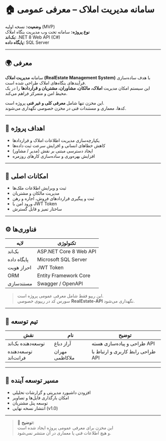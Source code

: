 ﻿# 🏠 سامانه مدیریت املاک – معرفی عمومی

**وضعیت:** نسخه اولیه (MVP)  
**نوع پروژه:** سامانه تحت وب مدیریت بنگاه املاک  
**بک‌اند:** .NET 8 Web API (C#)  
**پایگاه داده:** SQL Server  

---

## 🌍 معرفی

سامانه **مدیریت املاک (RealEstate Management System)** با هدف ساده‌سازی فرآیندهای بنگاه‌های املاک طراحی شده است.  
این سیستم امکان مدیریت **املاک، مالکان، مشاوران، مشتریان و قراردادها** را در یک محیط امن و متمرکز فراهم می‌کند.

این مخزن تنها شامل **معرفی کلی و غیر فنی** پروژه است.  
کدها، معماری و مستندات فنی در مخزن خصوصی نگهداری می‌شوند.

---

## 🎯 اهداف پروژه

- یکپارچه‌سازی مدیریت اطلاعات املاک و قراردادها  
- کاهش خطاهای انسانی و افزایش سرعت ثبت داده‌ها  
- ایجاد دسترسی مبتنی بر نقش (مدیر / مشاور)  
- افزایش بهره‌وری و ساده‌سازی کارهای روزمره  

---

## 🧩 امکانات اصلی

- ثبت و ویرایش اطلاعات ملک‌ها  
- مدیریت مالکان و مشتریان  
- ثبت و پیگیری قراردادهای فروش، اجاره و رهن  
- ورود امن با JWT Token  
- ساختار تمیز و قابل گسترش  

---

## ⚙️ فناوری‌ها

| لایه | تکنولوژی |
|------|------------|
| بک‌اند | ASP.NET Core 8 Web API |
| پایگاه داده | Microsoft SQL Server |
| احراز هویت | JWT Token |
| ORM | Entity Framework Core |
| مستندسازی | Swagger / OpenAPI |

> این ریپو فقط شامل معرفی عمومی پروژه است.  
> سورس کد در ریپوی خصوصی **RealEstate-API** نگهداری می‌شود.

---

## 👥 تیم توسعه

| نقش | نام | توضیح |
|------|------|--------|
| توسعه‌دهنده بک‌اند | آراز دباغ | طراحی و پیاده‌سازی هسته API |
| توسعه‌دهنده فرانت‌اند | مهران ملاکاظمی | طراحی رابط کاربری و ارتباط با API |

---

## 🚀 مسیر توسعه آینده

- افزودن داشبورد مدیریتی و گزارشات تحلیلی  
- امکان بارگذاری فایل‌ها و تصاویر  
- توسعه پنل مشتریان  
- انتشار نسخه نهایی (v1.0)

---

> 📄 **توضیح:**  
> این مخزن برای معرفی عمومی پروژه ایجاد شده است  
> و هیچ اطلاعات فنی یا معماری در آن منتشر نمی‌شود.
